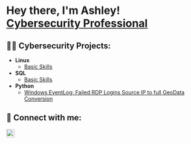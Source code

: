 <h1>Hey there, I'm Ashley! <br/> <a href="https://www.linkedin.com/in/ashley-diaz-99a611230/">Cybersecurity Professional</a>

<h2>👨‍💻 Cybersecurity Projects:</h2>

- <b>Linux</b>
  - [Basic Skills](https://github.com/adiazportfolio/Linux)
- <b>SQL</b>
  - [Basic Skills](https://github.com/joshmadakor1/4chan-Image-Analysis-Middleware-C964) 
- <b>Python</b>
  - [Windows EventLog: Failed RDP Logins Source IP to full GeoData Conversion](https://github.com/joshmadakor1/Sentinel-Lab)
 


<h2> 🤳 Connect with me:</h2>


[<img align="left" alt="JoshMadakor | LinkedIn" width="22px" src="https://cdn.jsdelivr.net/npm/simple-icons@v3/icons/linkedin.svg" />][linkedin]

[linkedin]: https://www.linkedin.com/in/ashley-diaz-99a611230/

<!--
**joshmadakor1/joshmadakor1** is a ✨ _special_ ✨ repository because its `README.md` (this file) appears on your GitHub profile.

Here are some ideas to get you started:

- 🔭 I’m currently working on ...
- 🌱 I’m currently learning ...
- 👯 I’m looking to collaborate on ...
- 🤔 I’m looking for help with ...
- 💬 Ask me about ...
- 📫 How to reach me: ...
- 😄 Pronouns: ...
- ⚡ Fun fact: ...
-->
